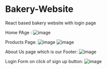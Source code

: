 # Bakery-Website
React based bakery website with login page


Home PAge :
![image](https://github.com/WebWonders414/Bakery-Website/assets/138493050/21cdd7c9-bdd7-4d72-96ec-b4669d3fa798)


Products Page:
![image](https://github.com/WebWonders414/Bakery-Website/assets/138493050/3613c60f-8723-4bf0-89c2-18ea33a6c795)
![image](https://github.com/WebWonders414/Bakery-Website/assets/138493050/26bb198b-70ef-4d0f-b026-30310eb0ccc4)


About Us page which is our Footer:
![image](https://github.com/WebWonders414/Bakery-Website/assets/138493050/ac4826e2-5c41-439a-9486-c0d9787a6f77)


Login Form on click of sign up button:
![image](https://github.com/WebWonders414/Bakery-Website/assets/138493050/157f037f-b19c-4083-bd2e-d3c26cb89aaf)

